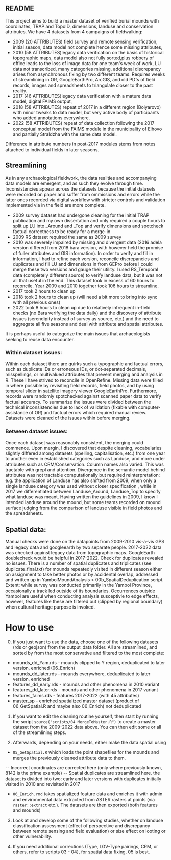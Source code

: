 ## README

This project aims to build a master dataset of verified burial mounds with coordinates, TRAP and TopoID, dimensions, landuse and conservation attributes. We have 4 datasets from 4 campaigns of fieldwalking:

- 2009 (20 ATTRIBUTES) field survey and remote sensing verification, initial season, data model not complete hence some missing attributes, 
- 2010 (58 ATTRIBUTES)legacy data verification on the basis of historical topographic maps, data model also not fully sorted,plus robbery of office leads to the loss of image data for one team's week of work, LU data not transcribed, many categories missing, additional discrepancy arises from asynchronous fixing by two different teams. Requires weeks of streamlining in OR, GoogleEarthPro, ArcGIS, and old PDfs of field records, images and spreadsheets to triangulate closer to the past reality.
- 2017 (46 ATTRIBUTES)legacy data verification with a mature data model, digital FAIMS output, 
- 2018 (58 ATTRIBUTES) repeat of 2017 in a different region (Bolyarovo) with minor tweaks to data model, but very active body of participants who added annotations everywhere.
- 2022 (58 ATTRIBUTES) repeat of data collection following the 2017 conceptual model from the FAIMS module in the municipality of Elhovo and partially Straldzha with the same data model.

Difference in attribute numbers in post-2017 modules stems from notes attached to individual fields in later seasons. 

## Streamlining

As in any archaeological fieldwork, the data realities and accompanying data models are emergent, and as such they evolve through time. Inconsistencies appear across the datasets because the initial datasets were recorded on paper and suffer from ommissions and errors while the latter ones recorded via digital workflow with stricter controls and validation implemented via in the field are more complete. 

- 2009 survey dataset had undergone cleaning for the initial TRAP publication and my own dissertation and only required a couple hours to split up LU into _Around and _Top and verify dimensions and spotcheck factual correctness to be ready for a merge-in
- 2009 RS dataset required the same as 2009 survey
- 2010 was severely impaired by missing and divergent data (2016 adela version differed from 2018 bara version, with however held the promise of fuller attributes and GIS information). In order to verify and fill in information, I had to refine each version, reconcile discrepancies and duplicates and fill LU and dimensions in from GEPro before I could merge these two versions and gauge their utility. I used RS_Temporal data (completely different source) to verify landuse data, but it was not all that useful in the end. This dataset took in excess of 60 hours to reconcile. Year 2009 and 2010 together took 106 hours to streamline.
- 2017 took 2 hours to clean up
- 2018 took 2 hours to clean up (will need a bit more to bring into sync with all previous ones)
- 2022 took 8 hours to clean up due to relatively infrequent in-field checks (no Bara verifying the data daily) and the discovery of attribute issues (serendipity instead of survey as source, etc.) and the need to aggregate all five seasons and deal with attribute and spatial attributes.

It is perhaps useful to categorize the main issues that archaeologists seeking to reuse data encounter. 

### Within dataset issues:
Within each dataset there are quirks such a typographic and factual errors, such as duplicate IDs or erroneous IDs, or dot-separated decimals, misspellings, or multivalued attributes that prevent merging and analysis in R. These I have strived to reconcile in OpenRefine. Missing data were filled in where possible by revisiting field records, field photos, and by using temporal slider in satellite imagery viewer GoogleEarthPro. Furthermore, records were randomly spotchecked against scanned paper data to verify factual accuracy. To summarize the issues were divided between the technical inconsistencies due to lack of validation (fixable with computer-assistance of OR) and factual errors which required manual review.
Datasets were cleaned of the issues within before merging.

### Between dataset issues:
Once each dataset was reasonably consistent, the merging could commence. Upon mergin, I discovered that despite cleaning, vocabularies slightly differed among datasets (spelling, capitalisation, etc.) from one year to another even in established categories such as Landuse, and more under attributes such as CRM/Conservation. Column names also varied. This was tractable with grepl and attention. 
Divergence in the semantic model behind attributes was not tractable computationally but required reinterpretation: e.g. the application of Landuse has also shifted from 2009, when only a single landuse category was used without closer specification , while in 2017 we differentiated between Landuse_Around, Landuse_Top to specify what landuse was meant.  Having written the guidelines in 2009, I know I intended landuse around the mound, but some teams recorded on mound surface judging from the comparison of landuse visible in field photos and the spreadsheets.

## Spatial data: 
Manual checks were done on the datapoints from 2009-2010 vis-a-vis GPS and legacy data and googleearth by two separate people. 2017-2022 data was checked against legacy data from topographic maps. GoogleEarth doublecheck would be helpful in 2017-2022. Check for duplicates revealed no issues.
There is a number of spatial duplicates and triplicates (see duplicate_final.txt) for mounds repeatedly visited in different season either on assignment to take better photos or by accidental overlap, addressed and written up in YambolMoundAnalysis > 00b_SpatialDeduplication script.
Extent: while survey was conducted primarily in the Yambol Province, occasionally a track led outside of its boundaries. Occurrences outside Yambol are useful when conducting analysis susceptivle to edge effects, however, features like these are filtered out (clipped by regional boundary) when cultural heritage purpose is invoked.

# How to use

0. If you just want to use the data, choose one of the following datasets (rds or geojson) from the output_data folder. All are streamlined, and sorted by from the most conservative and filtered to the most complete:

  - mounds_dd_Yam.rds - mounds clipped to Y region, deduplicated to later version, enriched (06_Enrich)
  - mounds_dd_later.rds - mounds everywhere, deduplicated to later version, enriched
  - features_dd_early.rds - mounds and other phenomena in 2010 variant
  - features_dd_later.rds - mounds and other phenomena in 2017 variant
  - features_faims.rds - features 2017-2022 (with 45 attributes)
  - master_sp - enriched spatialized master dataset (product of 06_GetSpatial.R and maybe also 06_Enrich) not deduplicated
  

1. If you want to edit the cleaning routine yourself, then start by running the script `source("scripts/04_MergeToMaster.R")` to create a master dataset from the 2009-2022 data above. You can then edit some or all of the streamlining steps.

2. Afterwards, depending on your needs, either make the data spatial using

* `05_GetSpatial.R` which loads the point shapefiles for the mounds and merges the previously cleaned attribute data to them. 

 -- Incorrect coordinates are corrected here (only where previously known, 8142 is the prime example) 
 -- Spatial duplicates are streamlined here. the dataset is divided into two: early and later versions with duplicates initially visited in 2010 and revisited in 2017

* `06_Enrich.rmd` takes spatialized feature data and enriches it with admin and environmental data extracted from ASTER rasters at points (via `raster::extract` etc.). The datasets are then exported (both features and mounds)

3. Look at and develop some of the following studies, whether on landuse classification assessment (effect of perspective and discrepancy between remote sensing and field evaluation) or size effect on looting or other vulnerability.

4. If you need additional corrections (Type, LGV-Type pairings, CRM, or others, refer to scripts 03 - 04), for spatial data fixing, 05 is best.

